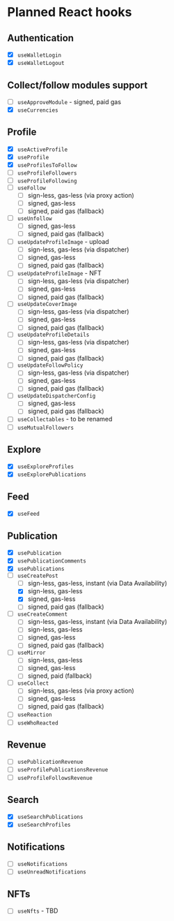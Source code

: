 # Planned React hooks

## Authentication

- [x] `useWalletLogin`
- [x] `useWalletLogout`

## Collect/follow modules support

- [ ] `useApproveModule` - signed, paid gas
- [x] `useCurrencies`

## Profile

- [x] `useActiveProfile`
- [x] `useProfile`
- [x] `useProfilesToFollow`
- [ ] `useProfileFollowers`
- [ ] `useProfileFollowing`
- [ ] `useFollow`
  - [ ] sign-less, gas-less (via proxy action)
  - [ ] signed, gas-less
  - [ ] signed, paid gas (fallback)
- [ ] `useUnfollow`
  - [ ] signed, gas-less
  - [ ] signed, paid gas (fallback)
- [ ] `useUpdateProfileImage` - upload
  - [ ] sign-less, gas-less (via dispatcher)
  - [ ] signed, gas-less
  - [ ] signed, paid gas (fallback)
- [ ] `useUpdateProfileImage` - NFT
  - [ ] sign-less, gas-less (via dispatcher)
  - [ ] signed, gas-less
  - [ ] signed, paid gas (fallback)
- [ ] `useUpdateCoverImage`
  - [ ] sign-less, gas-less (via dispatcher)
  - [ ] signed, gas-less
  - [ ] signed, paid gas (fallback)
- [ ] `useUpdateProfileDetails`
  - [ ] sign-less, gas-less (via dispatcher)
  - [ ] signed, gas-less
  - [ ] signed, paid gas (fallback)
- [ ] `useUpdateFollowPolicy`
  - [ ] sign-less, gas-less (via dispatcher)
  - [ ] signed, gas-less
  - [ ] signed, paid gas (fallback)
- [ ] `useUpdateDispatcherConfig`
  - [ ] signed, gas-less
  - [ ] signed, paid gas (fallback)
- [ ] `useCollectables` - to be renamed
- [ ] `useMutualFollowers`

## Explore

- [x] `useExploreProfiles`
- [x] `useExplorePublications`

## Feed

- [x] `useFeed`

## Publication

- [x] `usePublication`
- [x] `usePublicationComments`
- [x] `usePublications`
- [ ] `useCreatePost`
  - [ ] sign-less, gas-less, instant (via Data Availability)
  - [x] sign-less, gas-less
  - [x] signed, gas-less
  - [ ] signed, paid gas (fallback)
- [ ] `useCreateComment`
  - [ ] sign-less, gas-less, instant (via Data Availability)
  - [ ] sign-less, gas-less
  - [ ] signed, gas-less
  - [ ] signed, paid gas (fallback)
- [ ] `useMirror`
  - [ ] sign-less, gas-less
  - [ ] signed, gas-less
  - [ ] signed, paid (fallback)
- [ ] `useCollect`
  - [ ] sign-less, gas-less (via proxy action)
  - [ ] signed, gas-less
  - [ ] signed, paid gas (fallback)
- [ ] `useReaction`
- [ ] `useWhoReacted`

## Revenue

- [ ] `usePublicationRevenue`
- [ ] `useProfilePublicationsRevenue`
- [ ] `useProfileFollowsRevenue`

## Search

- [x] `useSearchPublications`
- [x] `useSearchProfiles`

## Notifications

- [ ] `useNotifications`
- [ ] `useUnreadNotifications`

## NFTs

- [ ] `useNfts` - TBD
